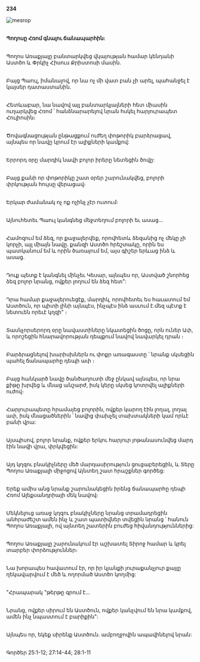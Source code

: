 **234**

![mesrop](https://volamar.ru/audio_video/foto/01/detbible/B484.BMP)

\
**Պողոսը Հռոմ գնալու ճանապարհին:**

\
Պողոս Առաքյալը բանտարկվեց վկայության համար կենդանի Աստծո և Փրկիչ Հիսուս Քրիստոսի մասին.

\
Բայց Պաուլ, իմանալով, որ նա ոչ մի վատ բան չի արել, պահանջել է կայսեր դատաստանին.

\
Հետևաբար, նա նավով այլ բանտարկյալների հետ միասին ուղարկվեց Հռոմ ՝ հանձնարարելով նրան հսկել հարյուրապետ Հուլիոսին։

\
Ծովագնացության ընթացքում ուժեղ փոթորիկ բարձրացավ, այնպես որ նավը կրում էր ալիքների կամքով:

\
Երրորդ օրը մարդիկ նավի բոլոր իրերը նետեցին ծովը:

\
Բայց քանի որ փոթորիկը շատ օրեր շարունակվեց, բոլորի փրկության հույսը վերացավ։

\
Երկար ժամանակ ոչ ոք ոչինչ չէր ուտում:

\
Այնուհետեւ Պաուլ կանգնեց մեջտեղում բոլորի եւ ասաց...

\
Համոզում եմ ձեզ, որ քաջալերվեք, որովհետև ձեզանից ոչ մեկը չի կորչի, այլ միայն նավը. քանզի Աստծո հրեշտակը, որին ես պատկանում եմ և որին ծառայում եմ, այս գիշեր երևաց ինձ և ասաց.

\
Դուք պետք է կանգնել մինչեւ Կեսար, այնպես որ, Աստված շնորհեց ձեզ բոլոր նրանց, ովքեր լողում են ձեզ հետ":

\
Դրա համար քաջալերուեցէք, մարդիկ, որովհետեւ ես հաւատում եմ Աստծուն, որ պիտի լինի այնպէս, ինչպէս ինձ ասւում է.մեզ պէտք է նետուեն որեւէ կղզի" ։

\
Տասնչորսերորդ օրը նավաստիները նկատեցին ծոցը, որն ուներ Ափ, և որոշեցին հնարավորության դեպքում նավով նավարկել դրան ։

\
Բարձրացնելով խարիսխներն ու փոքր առագաստը ՝ նրանք սկսեցին պահել ճանապարհը դեպի ափ ։

\
Բայց հանկարծ նավը ծանծաղուտի մեջ ընկավ այնպես, որ նրա քիթը խրվեց և մնաց անշարժ, իսկ կերը սկսեց կոտրվել ալիքների ուժով։

\
Հարյուրապետը հրամայեց բոլորին, ովքեր կարող էին լողալ, լողալ ափ, իսկ մնացածներին ՝ նավից փախչել տախտակների կամ որևէ բանի վրա:

\
Այսպիսով, բոլոր նրանք, ովքեր երկու հարյուր յոթանասունվեց մարդ էին նավի վրա, փրկվեցին:

\
Այդ կղզու բնակիչները մեծ մարդասիրություն ցուցաբերեցին, և Տերը Պողոս Առաքյալի միջոցով Այնտեղ շատ հրաշքներ գործեց:

\
Երեք ամիս անց նրանք շարունակեցին իրենց ճանապարհը դեպի Հռոմ Ալեքսանդրիայի մեկ նավով։

\
Մեկնելուց առաջ կղզու բնակիչները նրանց տրամադրեցին անհրաժեշտ ամեն ինչ և շատ պատիվներ տվեցին նրանց ՝ հանուն Պողոս Առաքյալի, ով այնտեղ շատերին բուժեց հիվանդություններից:

\
Պողոս Առաքյալը շարունակում էր աշխատել Տիրոջ համար և կրել տարբեր փորձություններ։

\
Նա խորապես հավատում էր, որ իր կյանքի յուրաքանչյուր քայլը ղեկավարվում է մեծ և ողորմած Աստծո կողմից:

\
"Հրապարակ "թերթը գրում է...

\
Նրանց, ովքեր սիրում են Աստծուն, ովքեր կանչվում են նրա կամքով, ամեն ինչ նպաստում է բարիքին":

\
Այնպես որ, եկեք սիրենք Աստծուն. ամբողջովին ապավինելով նրան:

\
Գործեր 25:1-12; 27:14-44; 28:1-11
